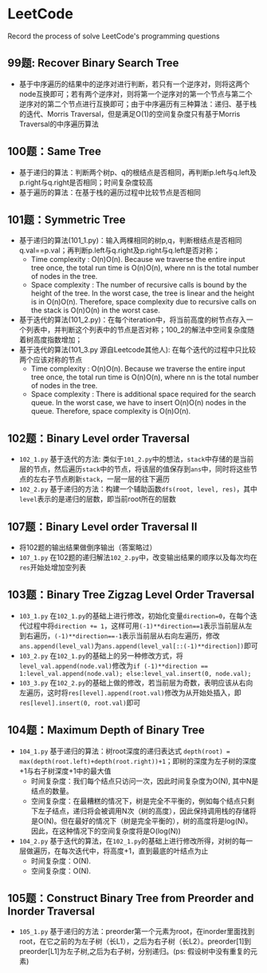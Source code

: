 # LeetCode
Record the process of solve LeetCode's programming questions  

## 99题: Recover Binary Search Tree
+ 基于中序遍历的结果中的逆序对进行判断，若只有一个逆序对，则将这两个node互换即可；若有两个逆序对，则将第一个逆序对的第一个节点与第二个逆序对的第二个节点进行互换即可；由于中序遍历有三种算法：递归、基于栈的迭代、Morris Traversal，但是满足O(1)的空间复杂度只有基于Morris Traversal的中序遍历算法  

## 100题：Same Tree
+ 基于递归的算法：判断两个树p、q的根结点是否相同，再判断p.left与q.left及p.right与q.right是否相同；时间复杂度较高
+ 基于遍历的算法：在基于栈的遍历过程中比较节点是否相同 

## 101题：Symmetric Tree  
+ 基于递归的算法(101_1.py)：输入两棵相同的树p,q，判断根结点是否相同q.val==p.val；再判断p.left与q.right及p.right与q.left是否对称； 
  + Time complexity : O(n)O(n). Because we traverse the entire input tree once, the total run time is O(n)O(n), where nn is the total number of nodes in the tree.  
  + Space complexity : The number of recursive calls is bound by the height of the tree. In the worst case, the tree is linear and the height is in O(n)O(n). Therefore, space complexity due to recursive calls on the stack is O(n)O(n) in the worst case.  
+ 基于迭代的算法(101_2.py)：在每个iteration中，将当前高度的树节点存入一个列表中，并判断这个列表中的节点是否对称；100_2的解法中空间复杂度随着树高度指数增加；  
+ 基于迭代的算法(101_3.py 源自Leetcode其他人): 在每个迭代的过程中只比较两个应该对称的节点  
  + Time complexity : O(n)O(n). Because we traverse the entire input tree once, the total run time is O(n)O(n), where nn is the total number of nodes in the tree.  
  + Space complexity : There is additional space required for the search queue. In the worst case, we have to insert O(n)O(n) nodes in the queue. Therefore, space complexity is O(n)O(n).  

## 102题：Binary Level order Traversal  
+ `102_1.py` 基于迭代的方法: 类似于`101_2.py`中的想法，`stack`中存储的是当前层的节点，然后遍历`stack`中的节点，将该层的值保存到`ans`中，同时将这些节点的左右子节点刷新`stack`，一层一层的往下遍历  
+ `102_2.py` 基于递归的方法：构建一个辅助函数`dfs(root, level, res)`，其中`level`表示的是递归的层数，即当前root所在的层数

## 107题：Binary Level order Traversal II  
+ 将102题的输出结果做倒序输出（答案略过）
+ `107_1.py` 在102题的递归解法`102_2.py`中，改变输出结果的顺序以及每次均在`res`开始处增加空列表  

## 103题：Binary Tree Zigzag Level Order Traversal  
+ `103_1.py` 在`102_1.py`的基础上进行修改，初始化变量`direction=0`，在每个迭代过程中将`direction += 1`，这样可用`(-1)**direction==1`表示当前层从左到右遍历，`(-1)**direction==-1`表示当前层从右向左遍历，修改`ans.append(level_val)`为`ans.append(level_val[::(-1)**direction])`即可  
+ `103_2.py` 在`102_1.py`的基础上的另一种修改方式，将`level_val.append(node.val)`修改为`if (-1)**direction == 1:level_val.append(node.val); else:level_val.insert(0, node.val);`
+ `103_3.py` 在`102_2.py`的基础上做的修改，若当前层为奇数，表明应该从右向左遍历，这时将`res[level].append(root.val)`修改为从开始处插入，即`res[level].insert(0, root.val)`即可

## 104题：Maximum Depth of Binary Tree
+ `104_1.py` 基于递归的算法：树root深度的递归表达式 `depth(root) = max(depth(root.left)+depth(root.right))+1`；即树的深度为左子树的深度+1与右子树深度+1中的最大值  
  + 时间复杂度：我们每个结点只访问一次，因此时间复杂度为O(N), 其中N是结点的数量。
  + 空间复杂度：在最糟糕的情况下，树是完全不平衡的，例如每个结点只剩下左子结点，递归将会被调用N次（树的高度），因此保持调用栈的存储将是O(N)。但在最好的情况下（树是完全平衡的），树的高度将是log(N)。因此，在这种情况下的空间复杂度将是O(log(N))
+ `104_2.py` 基于迭代的算法，在`102_1.py`的基础上进行修改所得，对树的每一层做遍历，在每次迭代中，将高度+1，直到最底的叶结点为止
  + 时间复杂度：O(N).
  + 空间复杂度：O(N).

## 105题：Construct Binary Tree from Preorder and Inorder Traversal
+ `105_1.py` 基于递归的方法：preorder第一个元素为root，在inorder里面找到root，在它之前的为左子树（长L1），之后为右子树（长L2）。preorder[1]到preorder[L1]为左子树,之后为右子树，分别递归。(ps: 假设树中没有重复的元素)
